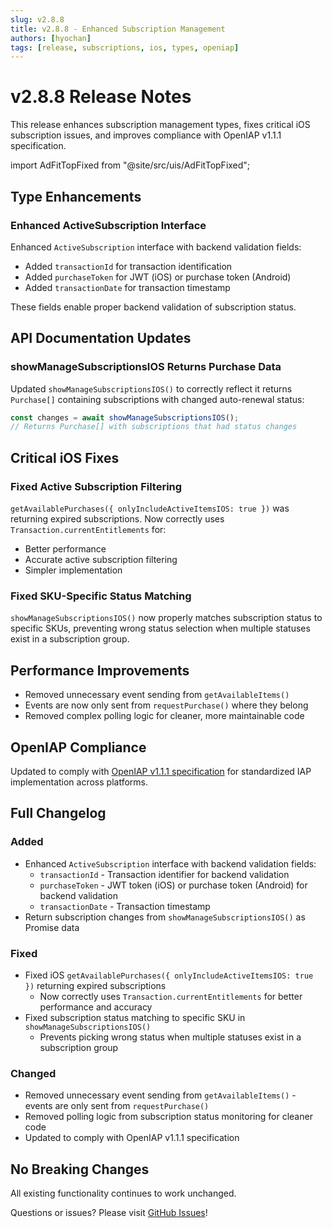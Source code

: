 ```yaml
---
slug: v2.8.8
title: v2.8.8 - Enhanced Subscription Management
authors: [hyochan]
tags: [release, subscriptions, ios, types, openiap]
---
```


# v2.8.8 Release Notes

This release enhances subscription management types, fixes critical iOS subscription issues, and improves compliance with OpenIAP v1.1.1 specification.

<!-- truncate -->

import AdFitTopFixed from "@site/src/uis/AdFitTopFixed";

<AdFitTopFixed />

## Type Enhancements

### Enhanced ActiveSubscription Interface

Enhanced `ActiveSubscription` interface with backend validation fields:

- Added `transactionId` for transaction identification
- Added `purchaseToken` for JWT (iOS) or purchase token (Android)
- Added `transactionDate` for transaction timestamp

These fields enable proper backend validation of subscription status.

## API Documentation Updates

### showManageSubscriptionsIOS Returns Purchase Data

Updated `showManageSubscriptionsIOS()` to correctly reflect it returns `Purchase[]` containing subscriptions with changed auto-renewal status:

```typescript
const changes = await showManageSubscriptionsIOS();
// Returns Purchase[] with subscriptions that had status changes
```

## Critical iOS Fixes

### Fixed Active Subscription Filtering

`getAvailablePurchases({ onlyIncludeActiveItemsIOS: true })` was returning expired subscriptions. Now correctly uses `Transaction.currentEntitlements` for:

- Better performance
- Accurate active subscription filtering
- Simpler implementation

### Fixed SKU-Specific Status Matching

`showManageSubscriptionsIOS()` now properly matches subscription status to specific SKUs, preventing wrong status selection when multiple statuses exist in a subscription group.

## Performance Improvements

- Removed unnecessary event sending from `getAvailableItems()`
- Events are now only sent from `requestPurchase()` where they belong
- Removed complex polling logic for cleaner, more maintainable code

## OpenIAP Compliance

Updated to comply with [OpenIAP v1.1.1 specification](https://www.openiap.dev/docs/versions#v1-1-1) for standardized IAP implementation across platforms.

## Full Changelog

### Added

- Enhanced `ActiveSubscription` interface with backend validation fields:
  - `transactionId` - Transaction identifier for backend validation
  - `purchaseToken` - JWT token (iOS) or purchase token (Android) for backend validation
  - `transactionDate` - Transaction timestamp
- Return subscription changes from `showManageSubscriptionsIOS()` as Promise data

### Fixed

- Fixed iOS `getAvailablePurchases({ onlyIncludeActiveItemsIOS: true })` returning expired subscriptions
  - Now correctly uses `Transaction.currentEntitlements` for better performance and accuracy
- Fixed subscription status matching to specific SKU in `showManageSubscriptionsIOS()`
  - Prevents picking wrong status when multiple statuses exist in a subscription group

### Changed

- Removed unnecessary event sending from `getAvailableItems()` - events are only sent from `requestPurchase()`
- Removed polling logic from subscription status monitoring for cleaner code
- Updated to comply with OpenIAP v1.1.1 specification

## No Breaking Changes

All existing functionality continues to work unchanged.

Questions or issues? Please visit [GitHub Issues](https://github.com/hyochan/expo-iap/issues)!
